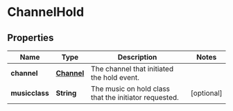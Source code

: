 
# ChannelHold

## Properties
Name | Type | Description | Notes
------------ | ------------- | ------------- | -------------
**channel** | [**Channel**](Channel.md) | The channel that initiated the hold event. | 
**musicclass** | **String** | The music on hold class that the initiator requested. |  [optional]



